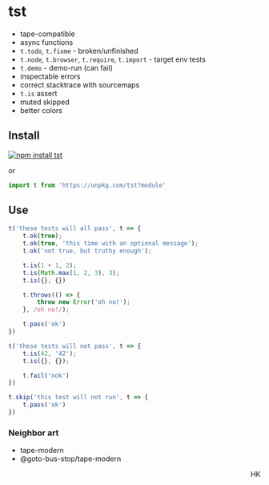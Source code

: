 # tst

* tape-compatible
* async functions
* `t.todo`, `t.fixme` - broken/unfinished
* `t.node`, `t.browser`, `t.require`, `t.import` - target env tests
* `t.demo` - demo-run (can fail)
* inspectable errors
* correct stacktrace with sourcemaps
* `t.is` assert <!-- almost, same -->
* muted skipped
* better colors

## Install

[![npm install tst](https://nodei.co/npm/tst.png?mini=true)](https://npmjs.org/package/tst/)

or

```js
import t from 'https://unpkg.com/tst?module'
```

## Use

```js
t('these tests will all pass', t => {
	t.ok(true);
	t.ok(true, 'this time with an optional message');
	t.ok('not true, but truthy enough');

	t.is(1 + 1, 2);
	t.is(Math.max(1, 2, 3), 3);
	t.is({}, {})

	t.throws(() => {
		throw new Error('oh no!');
	}, /oh no!/);

	t.pass('ok')
})

t('these tests will not pass', t => {
	t.is(42, '42');
	t.is({}, {});

	t.fail('nok')
})

t.skip('this test will not run', t => {
	t.pass('ok')
})
```

### Neighbor art

* tape-modern
* @goto-bus-stop/tape-modern

<p align="right">HK</p>

